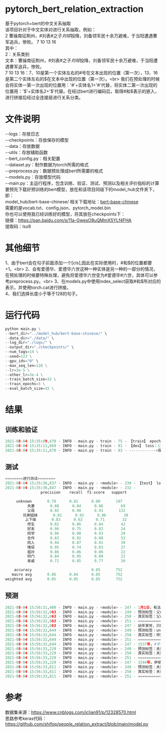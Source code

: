 # pytorch_bert_relation_extraction
基于pytorch+bert的中文关系抽取<br>
该项目针对于中文实体对进行关系抽取，例如：<br>
2	曹操南征荆州，#刘表#之子$刘琮$投降，刘备领军民十余万避难，于当阳遭遇曹军追兵，惨败。	7	10	13	16<br>
其中：<br>
2：关系类别<br>
文本：曹操南征荆州，#刘表#之子$刘琮$投降，刘备领军民十余万避难，于当阳遭遇曹军追兵，惨败。<br>
7	10	13	16：7、10是第一个实体左右的#号在文本出现的位置（第一次），13、16是第二个实体左右的$在文本中出现的位置（第一次）。<br>
我们在预处理的时候会将实体一第一次出现的位置用：'#'+实体名1+'#'代替，将实体二第一次出现的位置用：'$'+实体名2+'$'代替。在经过bert进行编码后，取得#和$表示的嵌入，进行拼接后经过全连接层进行关系分类。<br>

# 文件说明
--logs：存放日志<br>
--checkpoints：存放保存的模型<br>
--data：存放数据<br>
--utils：存放辅助函数<br>
--bert_config.py：相关配置<br>
--dataset.py：制作数据为torch所需的格式<br>
--preprocess.py：数据预处理成bert所需要的格式<br>
--models.py：存放模型代码<br>
--main.py：主运行程序，包含训练、验证、测试、预测以及相关评价指标的计算<br>
要预先下载好预训练的bert模型，放在和该项目同级下的model_hub文件夹下，即：<br>
model_hub/bert-base-chinese/
相关下载地址：<a href="https://huggingface.co/bert-base-chinese/tree/main=">bert-base-chinese</a><br>
需要的是vocab.txt、config.json、pytorch_model.bin<br>
你也可以使用我已经训练好的模型，将其放在checkpoints下：<br>
链接：https://pan.baidu.com/s/11a-GwesO8uQMmXSYLf4FHA <br>
提取码：lsz8<br>

# 其他细节
1、由于bert会在句子前面添加一个[cls],因此在实际使用时，#和$的位置都要+1。<br>
2、会有爱德华、爱德华六世这种一种实体是另一种的一部分的情况，在预处理的时候要特殊处理，避免将爱德华六世变为#爱德华#六世，具体可以参考preprocess.py。<br>
3、在models.py中使用index_select获取#和$所对应的表示，并使用torch.cat进行拼接。<br>
4、我们选择长度小于等于128的句子。

# 运行代码
```python
python main.py \
--bert_dir="../model_hub/bert-base-chinese/" \
--data_dir="./data/" \
--log_dir="./logs/" \
--output_dir="./checkpoints/" \
--num_tags=14 \
--seed=123 \
--gpu_ids="0" \
--max_seq_len=128 \
--lr=3e-5 \
--other_lr=3e-4 \
--train_batch_size=32 \
--train_epochs=5 \
--eval_batch_size=32 \
```

# 结果
## 训练和验证
```python
2021-08-04 15:35:09,470 - INFO - main.py - train - 75 - 【train】 epoch：4 step:399/470 loss：0.114712
2021-08-04 15:35:11,669 - INFO - main.py - train - 81 - 【dev】 loss：13.144311 accuracy：0.8471 micro_f1：0.8471 macro_f1：0.8480
2021-08-04 15:35:11,670 - INFO - main.py - train - 83 - ------------>保存当前最好的模型
```

## 测试
```python
========进行测试========
2021-08-04 15:35:36,837 - INFO - main.py - <module> - 230 - 【test】 loss：13.144311 accuracy：0.8471 micro_f1：0.8471 macro_f1：0.8480
2021-08-04 15:35:36,847 - INFO - main.py - <module> - 232 -               
                precision    recall  f1-score   support

     unknown       0.78      0.81      0.80       197
          夫妻       0.88      0.84      0.86        69
          父母       0.92      0.90      0.91       132
        兄弟姐妹       0.81      0.92      0.86        38
         上下级       0.83      0.62      0.71        32
          师生       0.82      0.86      0.84        42
          好友       0.90      0.75      0.82        24
          同学       0.96      0.90      0.93        29
          合作       0.83      0.92      0.88        53
          同人       0.94      0.87      0.91        39
          情侣       0.95      0.74      0.83        27
          祖孙       0.86      0.86      0.86        22
          同门       0.84      0.95      0.89        22
          亲戚       0.71      0.85      0.77        26

    accuracy                           0.85       752
   macro avg       0.86      0.84      0.85       752
weighted avg       0.85      0.85      0.85       752
```

## 预测
```python
2021-08-04 15:56:31,480 - INFO - main.py - <module> - 247 - 1月1日，有法制官方账号在短视频平台透露了#李双江#之子$李天一$的近况。
2021-08-04 15:56:32,063 - INFO - main.py - <module> - 249 - 预测标签：父母
2021-08-04 15:56:32,063 - INFO - main.py - <module> - 250 - 真实标签：父母
2021-08-04 15:56:32,063 - INFO - main.py - <module> - 251 - ==========================
2021-08-04 15:56:32,063 - INFO - main.py - <module> - 247 - 幼年家贫，只能参加贵格会的学校，富裕的教师#鲁宾孙#很喜欢$道尔顿$，允许他阅读自己的书和期刊。
2021-08-04 15:56:32,644 - INFO - main.py - <module> - 249 - 预测标签：unknown
2021-08-04 15:56:32,644 - INFO - main.py - <module> - 250 - 真实标签：师生
2021-08-04 15:56:32,644 - INFO - main.py - <module> - 251 - ==========================
2021-08-04 15:56:32,644 - INFO - main.py - <module> - 247 - 1537年，#亨利八世#和他的第三个王后$简·西摩$生了一个男孩：爱德华（后来的爱德华六世）。
2021-08-04 15:56:33,229 - INFO - main.py - <module> - 249 - 预测标签：夫妻
2021-08-04 15:56:33,229 - INFO - main.py - <module> - 250 - 真实标签：夫妻
2021-08-04 15:56:33,229 - INFO - main.py - <module> - 251 - ==========================
2021-08-04 15:56:33,229 - INFO - main.py - <module> - 247 - 1544年，伊丽莎白年迈的父亲#亨利#最终娶了在宫廷任职的$凯瑟琳·帕尔$为他的第六任妻子。
2021-08-04 15:56:33,811 - INFO - main.py - <module> - 249 - 预测标签：夫妻
2021-08-04 15:56:33,811 - INFO - main.py - <module> - 250 - 真实标签：夫妻
2021-08-04 15:56:33,811 - INFO - main.py - <module> - 251 - ==========================
```

# 参考
数据集来源：https://www.cnblogs.com/jclian91/p/12328570.html<br>
思路参考keras代码：https://github.com/shifop/people_relation_extract/blob/main/model.py


